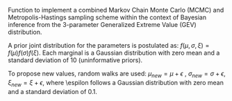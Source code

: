 Function to implement a combined Markov Chain Monte Carlo (MCMC) and Metropolis-Hastings sampling scheme within the context of Bayesian inference from the 3-parameter Generalized Extreme Value (GEV) distribution.

A prior joint distribution for the parameters is postulated as: $f(\mu,\sigma,\xi)=f(\mu)f(\sigma)f(\xi)$. Each marginal is a Gaussian distribution with zero mean and a standard deviation of 10 (uninformative priors).

To propose new values, random walks are used: $\mu_{new}=\mu+\epsilon$ , $\sigma_{new}=\sigma+\epsilon$, $\xi_{new}=\xi+\epsilon$, where \espilon follows a Gaussian distribution with zero mean and a standard deviation of 0.1.
